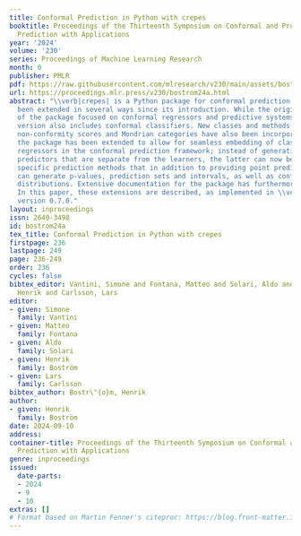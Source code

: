 ```yaml
---
title: Conformal Prediction in Python with crepes
booktitle: Proceedings of the Thirteenth Symposium on Conformal and Probabilistic
  Prediction with Applications
year: '2024'
volume: '230'
series: Proceedings of Machine Learning Research
month: 0
publisher: PMLR
pdf: https://raw.githubusercontent.com/mlresearch/v230/main/assets/bostrom24a/bostrom24a.pdf
url: https://proceedings.mlr.press/v230/bostrom24a.html
abstract: "\\verb|crepes| is a Python package for conformal prediction, which has
  been extended in several ways since its introduction. While the original version
  of the package focused on conformal regressors and predictive systems, the current
  version also includes conformal classifiers. New classes and methods for computing
  non-conformity scores and Mondrian categories have also been incorporated. Moreover,
  the package has been extended to allow for seamless embedding of classifiers and
  regressors in the conformal prediction framework; instead of generating conformal
  predictors that are separate from the learners, the latter can now be equipped with
  specific prediction methods that in addition to providing point predictions also
  can generate p-values, prediction sets and intervals, as well as conformal predictive
  distributions. Extensive documentation for the package has furthermore been developed.
  In this paper, these extensions are described, as implemented in \\verb|crepes|,
  version 0.7.0."
layout: inproceedings
issn: 2640-3498
id: bostrom24a
tex_title: Conformal Prediction in Python with crepes
firstpage: 236
lastpage: 249
page: 236-249
order: 236
cycles: false
bibtex_editor: Vantini, Simone and Fontana, Matteo and Solari, Aldo and Bostr\"{o}m,
  Henrik and Carlsson, Lars
editor:
- given: Simone
  family: Vantini
- given: Matteo
  family: Fontana
- given: Aldo
  family: Solari
- given: Henrik
  family: Boström
- given: Lars
  family: Carlsson
bibtex_author: Bostr\"{o}m, Henrik
author:
- given: Henrik
  family: Boström
date: 2024-09-10
address:
container-title: Proceedings of the Thirteenth Symposium on Conformal and Probabilistic
  Prediction with Applications
genre: inproceedings
issued:
  date-parts:
  - 2024
  - 9
  - 10
extras: []
# Format based on Martin Fenner's citeproc: https://blog.front-matter.io/posts/citeproc-yaml-for-bibliographies/
---
```

